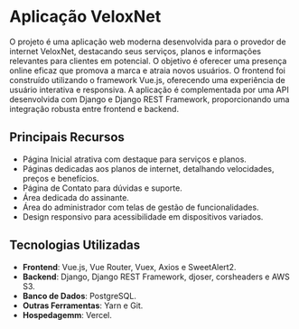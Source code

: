 # Aplicação VeloxNet

O projeto é uma aplicação web moderna desenvolvida para o provedor de internet VeloxNet, destacando seus serviços, planos e informações relevantes para clientes em potencial. O objetivo é oferecer uma presença online eficaz que promova a marca e atraia novos usuários. O frontend foi construído utilizando o framework Vue.js, oferecendo uma experiência de usuário interativa e responsiva. A aplicação é complementada por uma API desenvolvida com Django e Django REST Framework, proporcionando uma integração robusta entre frontend e backend.

## Principais Recursos

- Página Inicial atrativa com destaque para serviços e planos.
- Páginas dedicadas aos planos de internet, detalhando velocidades, preços e benefícios.
- Página de Contato para dúvidas e suporte.
- Área dedicada do assinante.
- Área do administrador com telas de gestão de funcionalidades.
- Design responsivo para acessibilidade em dispositivos variados.

## Tecnologias Utilizadas

- **Frontend**: Vue.js, Vue Router, Vuex, Axios e SweetAlert2.
- **Backend**: Django, Django REST Framework, djoser, corsheaders e AWS S3.
- **Banco de Dados**: PostgreSQL.
- **Outras Ferramentas**: Yarn e Git.
- **Hospedagemm**: Vercel.
